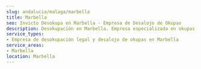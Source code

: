 ```yaml
---
slug: andalucia/malaga/marbella
title: Marbella
seo: Invicto Desokupa en Marbella - Empresa de Desalojo de Okupas
description: Desokupación en Marbella. Empresa especializada en okupas. Mediación legal y desalojo express. Presupuesto gratuito.
service_types:
- Empresa de desokupación legal y desalojo de okupas en Marbella
service_areas:
- Marbella
location: Marbella
---
```


